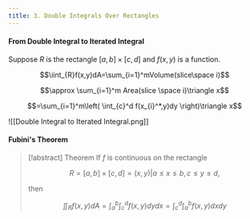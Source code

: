 ```yaml
---
title: 3. Double Integrals Over Rectangles
---
```


#### From Double Integral to Iterated Integral
Suppose $R$ is the rectangle $[a,b]\times[c,d]$ and $f(x,y)$ is a function.

$$\iint_{R}f(x,y)dA=\sum_{i=1}^mVolume(slice\space i)$$

$$\approx \sum_{i=1}^m Area(slice \space i)\triangle x$$

$$=\sum_{i=1}^m\left( \int_{c}^d f(x_{i}^*,y)dy \right)\triangle x$$

![[Double Integral to Iterated Integral.png]]

#### Fubini's Theorem
>[!abstract] Theorem
>If $f$ is continuous on the rectangle
>
>$$R=[a,b]\times[c,d]={(x,y) | a\leq x\leq b,c\leq y\leq d},$$
>
>then
>
>$$\iint_{R}f(x,y)dA = \int_{a}^b\int_{c}^df(x,y)dydx=\int_{c}^d \int_{a}^b f(x,y)dxdy$$




